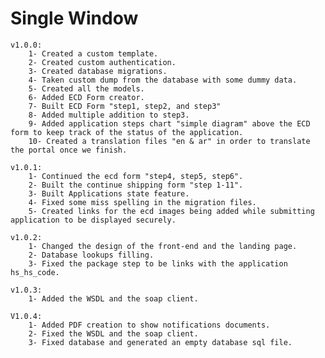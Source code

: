 # Single Window
	v1.0.0:
		1- Created a custom template.
		2- Created custom authentication.
		3- Created database migrations.
		4- Taken custom dump from the database with some dummy data.
		5- Created all the models.
		6- Added ECD Form creator.
		7- Built ECD Form "step1, step2, and step3"
		8- Added multiple addition to step3.
		9- Added application steps chart "simple diagram" above the ECD form to keep track of the status of the application.
		10- Created a translation files "en & ar" in order to translate the portal once we finish.
		
	v1.0.1:
		1- Continued the ecd form "step4, step5, step6".
		2- Built the continue shipping form "step 1-11".
		3- Built Applications state feature.
		4- Fixed some miss spelling in the migration files.
		5- Created links for the ecd images being added while submitting application to be displayed securely.
	
	v1.0.2:
		1- Changed the design of the front-end and the landing page.
		2- Database lookups filling.
		3- Fixed the package step to be links with the application hs_hs_code.
		
	v1.0.3:
		1- Added the WSDL and the soap client.
		
	V1.0.4:
		1- Added PDF creation to show notifications documents.
		2- Fixed the WSDL and the soap client.
		3- Fixed database and generated an empty database sql file.